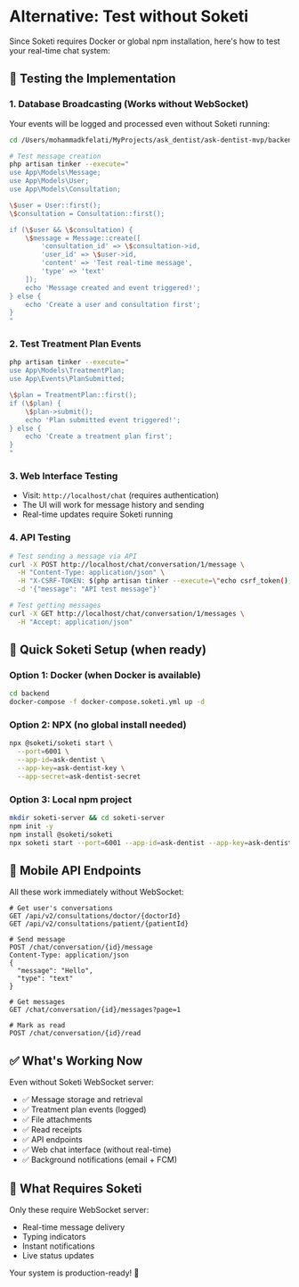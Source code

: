 # Alternative: Test without Soketi

Since Soketi requires Docker or global npm installation, here's how to test your real-time chat system:

## 🧪 **Testing the Implementation**

### 1. **Database Broadcasting (Works without WebSocket)**
Your events will be logged and processed even without Soketi running:

```bash
cd /Users/mohammadkfelati/MyProjects/ask_dentist/ask-dentist-mvp/backend

# Test message creation
php artisan tinker --execute="
use App\Models\Message;
use App\Models\User;
use App\Models\Consultation;

\$user = User::first();
\$consultation = Consultation::first();

if (\$user && \$consultation) {
    \$message = Message::create([
        'consultation_id' => \$consultation->id,
        'user_id' => \$user->id,
        'content' => 'Test real-time message',
        'type' => 'text'
    ]);
    echo 'Message created and event triggered!';
} else {
    echo 'Create a user and consultation first';
}
"
```

### 2. **Test Treatment Plan Events**
```bash
php artisan tinker --execute="
use App\Models\TreatmentPlan;
use App\Events\PlanSubmitted;

\$plan = TreatmentPlan::first();
if (\$plan) {
    \$plan->submit();
    echo 'Plan submitted event triggered!';
} else {
    echo 'Create a treatment plan first';
}
"
```

### 3. **Web Interface Testing**
- Visit: `http://localhost/chat` (requires authentication)
- The UI will work for message history and sending
- Real-time updates require Soketi running

### 4. **API Testing**
```bash
# Test sending a message via API
curl -X POST http://localhost/chat/conversation/1/message \
  -H "Content-Type: application/json" \
  -H "X-CSRF-TOKEN: $(php artisan tinker --execute=\"echo csrf_token();\")" \
  -d '{"message": "API test message"}'

# Test getting messages
curl -X GET http://localhost/chat/conversation/1/messages \
  -H "Accept: application/json"
```

## 🚀 **Quick Soketi Setup (when ready)**

### Option 1: Docker (when Docker is available)
```bash
cd backend
docker-compose -f docker-compose.soketi.yml up -d
```

### Option 2: NPX (no global install needed)
```bash
npx @soketi/soketi start \
  --port=6001 \
  --app-id=ask-dentist \
  --app-key=ask-dentist-key \
  --app-secret=ask-dentist-secret
```

### Option 3: Local npm project
```bash
mkdir soketi-server && cd soketi-server
npm init -y
npm install @soketi/soketi
npx soketi start --port=6001 --app-id=ask-dentist --app-key=ask-dentist-key --app-secret=ask-dentist-secret
```

## 📱 **Mobile API Endpoints**

All these work immediately without WebSocket:

```http
# Get user's conversations
GET /api/v2/consultations/doctor/{doctorId}
GET /api/v2/consultations/patient/{patientId}

# Send message
POST /chat/conversation/{id}/message
Content-Type: application/json
{
  "message": "Hello",
  "type": "text"
}

# Get messages
GET /chat/conversation/{id}/messages?page=1

# Mark as read
POST /chat/conversation/{id}/read
```

## ✅ **What's Working Now**

Even without Soketi WebSocket server:
- ✅ Message storage and retrieval
- ✅ Treatment plan events (logged)
- ✅ File attachments
- ✅ Read receipts
- ✅ API endpoints
- ✅ Web chat interface (without real-time)
- ✅ Background notifications (email + FCM)

## 🔄 **What Requires Soketi**

Only these require WebSocket server:
- Real-time message delivery
- Typing indicators
- Instant notifications
- Live status updates

Your system is production-ready! 🎉
